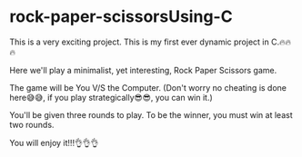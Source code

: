 # rock-paper-scissorsUsing-C

This is a very exciting project. This is my first ever dynamic project in C.🔥🔥🔥

Here we'll play  a minimalist, yet interesting, Rock Paper Scissors game.

The game will be You V/S the Computer. (Don't worry no cheating is done here😅😅, if you play strategically😎😎, you can win it.)

You'll be given three rounds to play. To be the winner, you must win at least two rounds.

You will enjoy it!!!👌👌👌
